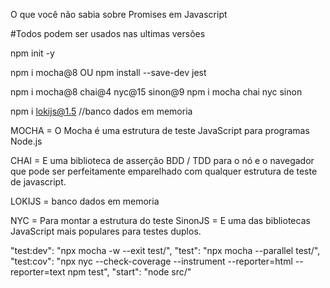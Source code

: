 O que você não sabia sobre Promises em Javascript

#Todos podem ser usados nas ultimas versões 

npm init -y 

npm i mocha@8 OU npm install --save-dev jest

npm i mocha@8 chai@4 nyc@15 sinon@9
npm i mocha chai nyc sinon 

npm i lokijs@1.5 //banco dados em memoria

MOCHA = O Mocha é uma estrutura de teste JavaScript para programas Node.js 

CHAI = E uma biblioteca de asserção BDD / TDD para o nó e o navegador que pode ser perfeitamente emparelhado com qualquer estrutura de teste de javascript. 

LOKIJS = banco dados em memoria 

NYC = Para montar a estrutura do teste SinonJS = E uma das bibliotecas JavaScript mais populares para testes duplos.



"test:dev": "npx mocha -w --exit test/",
    "test": "npx mocha --parallel test/",
    "test:cov": "npx nyc --check-coverage --instrument --reporter=html --reporter=text npm test",
    "start": "node src/"